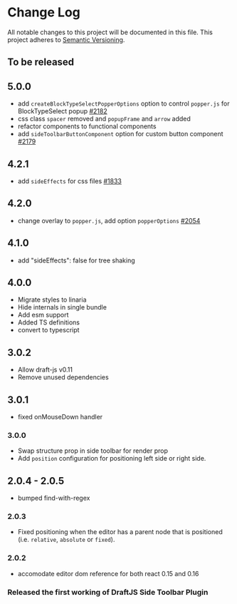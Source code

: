 # Change Log

All notable changes to this project will be documented in this file.
This project adheres to [Semantic Versioning](http://semver.org/).

## To be released

## 5.0.0

- add `createBlockTypeSelectPopperOptions` option to control `popper.js` for BlockTypeSelect popup [#2182](https://github.com/draft-js-plugins/draft-js-plugins/issues/2182)
- css class `spacer` removed and `popupFrame` and `arrow` added
- refactor components to functional components
- add `sideToolbarButtonComponent` option for custom button component [#2179](https://github.com/draft-js-plugins/draft-js-plugins/issues/2179)

## 4.2.1

- add `sideEffects` for css files [#1833](https://github.com/draft-js-plugins/draft-js-plugins/issues/1833)

## 4.2.0

- change overlay to `popper.js`, add option `popperOptions` [#2054](https://github.com/draft-js-plugins/draft-js-plugins/issues/2054)

## 4.1.0

- add "sideEffects": false for tree shaking

## 4.0.0

- Migrate styles to linaria
- Hide internals in single bundle
- Add esm support
- Added TS definitions
- convert to typescript

## 3.0.2

- Allow draft-js v0.11
- Remove unused dependencies

## 3.0.1

- fixed onMouseDown handler

### 3.0.0

- Swap structure prop in side toolbar for render prop
- Add `position` configuration for positioning left side or right side.

## 2.0.4 - 2.0.5

- bumped find-with-regex

### 2.0.3

- Fixed positioning when the editor has a parent node that is positioned (i.e. `relative`, `absolute` or `fixed`).

### 2.0.2

- accomodate editor dom reference for both react 0.15 and 0.16

### Released the first working of DraftJS Side Toolbar Plugin
